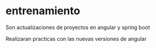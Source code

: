 # entrenamiento
Son actualizaciones de proyectos en angular y spring boot

Realizaran practicas con las nuevas versiones de angular 

